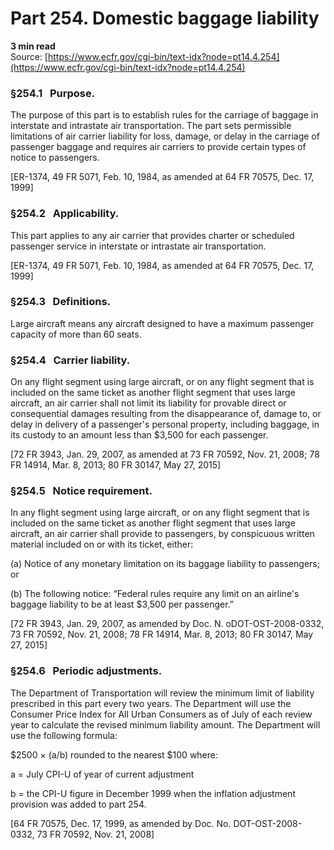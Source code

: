 # Part 254. Domestic baggage liability
**3 min read**  
Source: [https://www.ecfr.gov/cgi-bin/text-idx?node=pt14.4.254](https://www.ecfr.gov/cgi-bin/text-idx?node=pt14.4.254)

### §254.1   Purpose.

The purpose of this part is to establish rules for the carriage of baggage in interstate and intrastate air transportation. The part sets permissible limitations of air carrier liability for loss, damage, or delay in the carriage of passenger baggage and requires air carriers to provide certain types of notice to passengers.

\[ER-1374, 49 FR 5071, Feb. 10, 1984, as amended at 64 FR 70575, Dec. 17, 1999\]

### §254.2   Applicability.

This part applies to any air carrier that provides charter or scheduled passenger service in interstate or intrastate air transportation.

\[ER-1374, 49 FR 5071, Feb. 10, 1984, as amended at 64 FR 70575, Dec. 17, 1999\]

### §254.3   Definitions.

Large aircraft means any aircraft designed to have a maximum passenger capacity of more than 60 seats.

### §254.4   Carrier liability.

On any flight segment using large aircraft, or on any flight segment that is included on the same ticket as another flight segment that uses large aircraft, an air carrier shall not limit its liability for provable direct or consequential damages resulting from the disappearance of, damage to, or delay in delivery of a passenger's personal property, including baggage, in its custody to an amount less than $3,500 for each passenger.

\[72 FR 3943, Jan. 29, 2007, as amended at 73 FR 70592, Nov. 21, 2008; 78 FR 14914, Mar. 8, 2013; 80 FR 30147, May 27, 2015\]

### §254.5   Notice requirement.

In any flight segment using large aircraft, or on any flight segment that is included on the same ticket as another flight segment that uses large aircraft, an air carrier shall provide to passengers, by conspicuous written material included on or with its ticket, either:

(a) Notice of any monetary limitation on its baggage liability to passengers; or

(b) The following notice: “Federal rules require any limit on an airline's baggage liability to be at least $3,500 per passenger.”

\[72 FR 3943, Jan. 29, 2007, as amended by Doc. N. oDOT-OST-2008-0332, 73 FR 70592, Nov. 21, 2008; 78 FR 14914, Mar. 8, 2013; 80 FR 30147, May 27, 2015\]

### §254.6   Periodic adjustments.

The Department of Transportation will review the minimum limit of liability prescribed in this part every two years. The Department will use the Consumer Price Index for All Urban Consumers as of July of each review year to calculate the revised minimum liability amount. The Department will use the following formula:

$2500 × (a/b) rounded to the nearest $100 where:

a = July CPI-U of year of current adjustment

b = the CPI-U figure in December 1999 when the inflation adjustment provision was added to part 254.

\[64 FR 70575, Dec. 17, 1999, as amended by Doc. No. DOT-OST-2008-0332, 73 FR 70592, Nov. 21, 2008\]